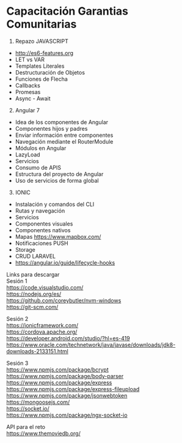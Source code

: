 # Capacitación Garantias Comunitarias
1. Repazo JAVASCRIPT <br>
- http://es6-features.org
- LET vs VAR
- Templates Literales
- Destructuración de Objetos
- Funciones de Flecha
- Callbacks
- Promesas
- Async - Await

2. Angular 7
- Idea de los componentes de Angular
- Componentes hijos y padres
- Enviar información entre componentes
- Navegación mediante el RouterModule
- Módulos en Angular
- LazyLoad
- Servicios
- Consumo de APIS
- Estructura del proyecto de Angular
- Uso de servicios de forma global

3. IONIC
- Instalación y comandos del CLI
- Rutas y navegación
- Servicios
- Componentes visuales
- Componentes nativos 
- Mapas https://www.mapbox.com/
- Notificaciones PUSH
- Storage
- CRUD LARAVEL 
- https://angular.io/guide/lifecycle-hooks

Links para descargar <br>
Sesión 1 <br>
https://code.visualstudio.com/ <br>
https://nodejs.org/es/ <br>
https://github.com/coreybutler/nvm-windows <br>
https://git-scm.com/ <br>

Sesión 2 <br>
https://ionicframework.com/ <br>
https://cordova.apache.org/ <br>
https://developer.android.com/studio/?hl=es-419 <br>
https://www.oracle.com/technetwork/java/javase/downloads/jdk8-downloads-2133151.html <br>

Sesión 3 <br>
https://www.npmjs.com/package/bcrypt <br>
https://www.npmjs.com/package/body-parser <br>
https://www.npmjs.com/package/express <br>
https://www.npmjs.com/package/express-fileupload <br>
https://www.npmjs.com/package/jsonwebtoken <br>
https://mongoosejs.com/ <br>
https://socket.io/ <br>
https://www.npmjs.com/package/ngx-socket-io

API para el reto <br>
https://www.themoviedb.org/
